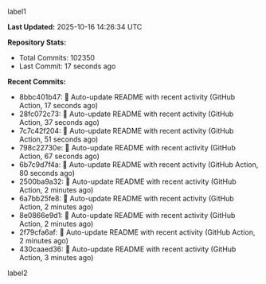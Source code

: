 
label1 
<!-- ACTIVITY_START -->
**Last Updated:** 2025-10-16 14:26:34 UTC

**Repository Stats:**
- Total Commits: 102350
- Last Commit: 17 seconds ago

**Recent Commits:**
- 8bbc401b47: 🤖 Auto-update README with recent activity (GitHub Action, 17 seconds ago)
- 28fc072c73: 🤖 Auto-update README with recent activity (GitHub Action, 37 seconds ago)
- 7c7c42f204: 🤖 Auto-update README with recent activity (GitHub Action, 51 seconds ago)
- 798c22730e: 🤖 Auto-update README with recent activity (GitHub Action, 67 seconds ago)
- 6b7c9d7f4a: 🤖 Auto-update README with recent activity (GitHub Action, 80 seconds ago)
- 2500ba9a32: 🤖 Auto-update README with recent activity (GitHub Action, 2 minutes ago)
- 6a7bb25fe8: 🤖 Auto-update README with recent activity (GitHub Action, 2 minutes ago)
- 8e0866e9d1: 🤖 Auto-update README with recent activity (GitHub Action, 2 minutes ago)
- 2f79cfa6af: 🤖 Auto-update README with recent activity (GitHub Action, 2 minutes ago)
- 430caaed36: 🤖 Auto-update README with recent activity (GitHub Action, 3 minutes ago)
<!-- ACTIVITY_END -->

label2
